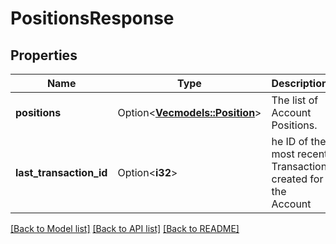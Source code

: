 # PositionsResponse

## Properties

Name | Type | Description | Notes
------------ | ------------- | ------------- | -------------
**positions** | Option<[**Vec<models::Position>**](Position.md)> | The list of Account Positions. | [optional]
**last_transaction_id** | Option<**i32**> | he ID of the most recent Transaction created for the Account | [optional]

[[Back to Model list]](../README.md#documentation-for-models) [[Back to API list]](../README.md#documentation-for-api-endpoints) [[Back to README]](../README.md)


